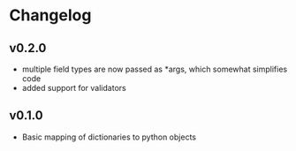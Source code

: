 # Changelog

## v0.2.0

- multiple field types are now passed as *args, which somewhat simplifies code
- added support for validators

## v0.1.0

- Basic mapping of dictionaries to python objects
